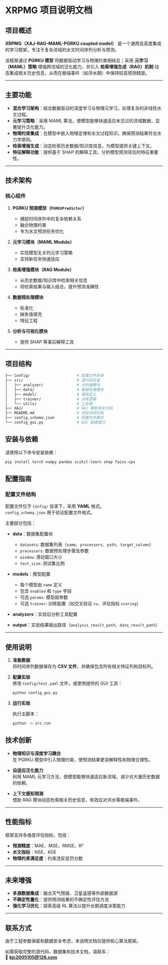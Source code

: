 # XRPMG 项目说明文档

## 项目概述
**XRPMG（XAJ-RAG-MAML-PGRKU coupled model）** 是一个通用且高度集成的学习框架，专注于复杂流域的水文时间序列分析与预测。  

该框架通过 **PGRKU 模型** 将数据驱动学习与物理约束相结合；采用 **元学习（MAML）策略** 增强跨流域的泛化能力，并引入 **检索增强生成（RAG）机制** 动态集成相关历史信息，从而在极端事件（如洪水期）中保持较高预测精度。  

---

## 主要功能
- **混合学习架构**：结合数据驱动的深度学习与物理元学习，处理复杂的非线性水文过程。  
- **元学习策略**：采用 MAML 算法，使模型能够快速适应未见过的流域数据，显著提升泛化能力。  
- **物理约束集成**：在模型中嵌入物理定律和水文过程知识，确保预测结果符合水力学原则。  
- **检索增强生成**：动态检索历史数据/知识库信息，为模型提供关键上下文。  
- **特征解释功能**：提供基于 SHAP 的解释工具，分析模型预测背后的特征重要性。  

---

## 技术架构

### 核心组件
1. **PGRKU 预测模型（`PGRKUPredictor`）**  
   - 捕捉时间序列中的复杂依赖关系  
   - 融合物理约束  
   - 专为水文预测任务优化  

2. **元学习模块（MAML Module）**  
   - 实现模型无关的元学习策略  
   - 支持新任务快速适应  

3. **检索增强模块（RAG Module）**  
   - 从历史数据/知识库中检索相关信息  
   - 将检索结果与输入结合，提升预测准确性  

4. **数据预处理模块**  
   - 标准化  
   - 缺失值填充  
   - 特征工程  

5. **分析与可视化模块**  
   - 提供 SHAP 等事后解释工具  

---

## 项目结构
```bash
├── Config/                     # 配置文件目录
├── src/                        # 源代码目录
│   ├── analyzer/               # 分析器模块
│   ├── data/                   # 数据处理模块
│   ├── model/                  # 模型定义
│   ├── trainer/                # 训练逻辑
│   └── utils/                  # 工具类
├── XAJ/                        # XAJ 模型相关代码
├── README.md                   # 项目说明文档
├── config_schema.json          # 配置文件模式
└── config_gui.py               # GUI 配置窗口
```
## 安装与依赖
请使用以下命令安装依赖：
```bash
pip install torch numpy pandas scikit-learn shap faiss-cpu
```

## 配置指南

### 配置文件结构
配置文件位于 `Config/` 目录下，采用 **YAML** 格式。  
`config_schema.json` 用于验证配置文件格式。  

主要部分包括：  
- **data**：数据集配置块  
  - `datasets`: 数据集列表（`name`、`processors`、`path`、`target_column`）  
  - `processors`: 数据预处理步骤及参数  
  - `window`: 滑动窗口大小  
  - `test_size`: 测试集比例  

- **models**：模型配置  
  - 每个模型由 `name` 定义  
  - 包含 `enabled` 和 `type` 字段  
  - 可选 `params`: 模型超参数  
  - 可选 `trainer`: 训练配置（如交叉验证 `cv`、评估指标 `scoring`）  

- **analyzers**：实验后分析工具配置  

- **output**：实验结果输出路径（`analysis_result_path`、`data_result_path`）  

---

## 使用说明

1. **准备数据**  
   将时间序列数据保存为 **CSV 文件**，并确保包含所有相关特征列和目标列。  

2. **配置实验**  
   修改 `Config/test.yaml` 文件，或使用提供的 GUI 工具：  
   ```bash
   python config_gui.py

3. **运行实验**
   
   执行主脚本：
   
   ```bash
   python -m src.run
   ```
## 技术创新
- **物理知识与深度学习耦合**  
  在 PGRKU 模型中引入物理约束，使预测结果更具解释性和物理合理性。  

- **自适应泛化能力**  
  利用 MAML 元学习方法，使模型能够快速适应新流域，减少对大量历史数据的依赖。  

- **上下文感知预测**  
  借助 RAG 模块动态检索相关历史信息，有效应对洪水等极端事件。  

---

## 性能指标
框架支持多维度评估指标，包括：  

- **预测精度**：MAE、MSE、RMSE、R²  
- **水文指标**：NSE、KGE  
- **物理约束满足度**：约束违反惩罚分数  

---

## 未来增强
- **多源数据集成**：融合天气预报、卫星遥感等外部数据源  
- **不确定性量化**：提供预测结果的不确定性评估方法  
- **强化学习优化**：探索高级 RL 算法以提升长期调度决策能力  

---

## 联系方式
由于工程参数保密和数据安全考虑，本说明文档仅提供核心算法框架。  

如需获取完整的源代码、数据集和技术文档，请联系：  
📧 **kjc2005105@126.com**
